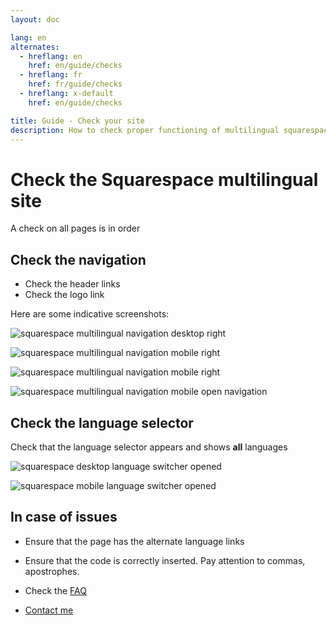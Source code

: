 ```yaml
---
layout: doc

lang: en
alternates:
  - hreflang: en
    href: en/guide/checks
  - hreflang: fr
    href: fr/guide/checks
  - hreflang: x-default
    href: en/guide/checks

title: Guide - Check your site
description: How to check proper functioning of multilingual squarespace site
---
```


# Check the Squarespace multilingual site

A check on all pages is in order

## Check the navigation

- Check the header links
- Check the logo link

Here are some indicative screenshots:

![squarespace multilingual navigation desktop right](../../assets/screenshot-desktop-right.png) 

![squarespace multilingual navigation mobile right](../../assets/screenshot-mobile-right.png) 

![squarespace multilingual navigation mobile right](../../assets/screenshot-mobile-left.png)

![squarespace multilingual navigation mobile open navigation](../../assets/screenshot-mobile-right-nav-open.png)


## Check the language selector

Check that the language selector appears and shows **all** languages

![squarespace desktop language switcher opened](../../assets/screenshot-desktop-right-open.png)

![squarespace mobile language switcher opened](../../assets/screenshot-mobile-right-open.png)



## In case of issues


- Ensure that the page has the alternate language links
- Ensure that the code is correctly inserted. Pay attention to commas, apostrophes.



- Check the [FAQ](../faq.md)
- [Contact me](../contact.md)


